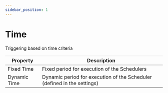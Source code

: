 ```yaml
---
sidebar_position: 1
---
```


# Time

Triggering based on time criteria

| Property     | Description                                                     |
| ------------ | --------------------------------------------------------------- |
| Fixed Time   | Fixed period for execution of the Schedulers                    |
| Dynamic Time | Dynamic period for execution of the Scheduler (defined in the settings) |
